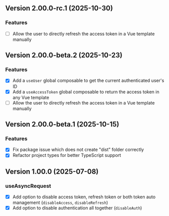 ## Version 2.00.0-rc.1 (2025-10-30)

### Features

- [ ] Allow the user to directly refresh the access token in a Vue template manually


## Version 2.00.0-beta.2 (2025-10-23)

### Features

- [x] Add a `useUser` global composable to get the current authenticated user's ID
- [x] Add a `useAccessToken` global composable to return the access token in any Vue template
- [ ] Allow the user to directly refresh the access token in a Vue template manually

## Version 2.00.0-beta.1 (2025-10-15)

### Features

- [x] Fix package issue which does not create "dist" folder correctly
- [x] Refactor project types for better TypeScript support

## Version 1.00.0 (2025-07-08)

### useAsyncRequest

- [x] Add option to disable access token, refresh token or both token auto management (`disableAccess`, `disableRefresh`)
- [x] Add option to disable authentication all together (`disableAuth`)
